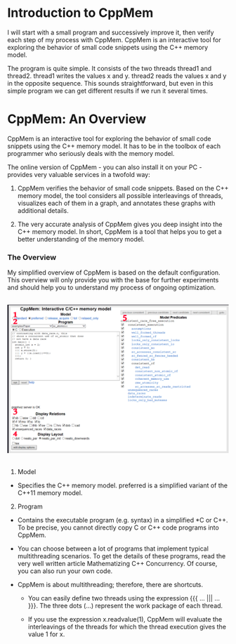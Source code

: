 # Introduction to CppMem

I will start with a small program and successively improve it, then verify each step of my process with CppMem. CppMem is an interactive tool for exploring the behavior of small code snippets using the C++ memory model.

The program is quite simple. It consists of the two threads thread1 and thread2. thread1 writes the values x and y. thread2 reads the values x and y in the opposite sequence. This sounds straightforward, but even in this simple program we can get different results if we run it several times.

# CppMem: An Overview

CppMem is an interactive tool for exploring the behavior of small code snippets using the C++ memory model. It has to be in the toolbox of each programmer who seriously deals with the memory model.

The online version of CppMem - you can also install it on your PC - provides very valuable services in a twofold way:

1. CppMem verifies the behavior of small code snippets. Based on the C++ memory model, the tool considers all possible interleavings of threads, visualizes each of them in a graph, and annotates these graphs with additional details.

2. The very accurate analysis of CppMem gives you deep insight into the C++ memory model. In short, CppMem is a tool that helps you to get a better understanding of the memory model.


### The Overview

My simplified overview of CppMem is based on the default configuration. This overview will only provide you with the base for further experiments and should help you to understand my process of ongoing optimization.

<br>
<div align="center">
	<img src="../img/cppmem.png">
</div>
<br>

1. Model

* Specifies the C++ memory model. preferred is a simplified variant of the C++11 memory model.

2. Program

* Contains the executable program (e.g. syntax) in a simplified *C or C++. To be precise, you cannot directly copy C or C++ code programs into CppMem.

* You can choose between a lot of programs that implement typical multithreading scenarios. To get the details of these programs, read the very well written article Mathematizing C++ Concurrency. Of course, you can also run your own code.

* CppMem is about multithreading; therefore, there are shortcuts.

	* You can easily define two threads using the expression {{{ ... ||| ... }}}. The three dots (...) represent the work package of each thread.

	* If you use the expression x.readvalue(1), CppMem will evaluate the interleavings of the threads for which the thread execution gives the value 1 for x.




















